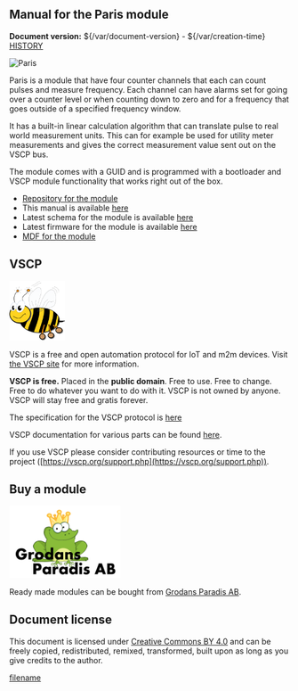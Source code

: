 
## Manual for the Paris module

**Document version:** ${/var/document-version} - ${/var/creation-time}
[HISTORY](./history.md)


![Paris](/images/paris10.png)

Paris is a module that have four counter channels that each can count
pulses and measure frequency. Each channel can have alarms set for going
over a counter level or when counting down to zero and for a frequency
that goes outside of a specified frequency window.

It has a built-in linear calculation algorithm that can translate pulse
to real world measurement units. This can for example be used for
utility meter measurements and gives the correct measurement value sent
out on the VSCP bus.

The module comes with a GUID and is programmed with a bootloader and
VSCP module functionality that works right out of the box.

  * [Repository for the module](https://github.com/grodansparadis/can4vscp_paris)
  * This manual is available [here](https://grodansparadis.github.io/can4vscp_paris/)
  * Latest schema for the module is available [here](https://github.com/grodansparadis/can4vscp_paris/blob/master/eagle/paris_revb_sch.png)
  * Latest firmware for the module is available [here](https://github.com/grodansparadis/can4vscp_paris/tree/master/firmware)
  * [MDF for the module](https://github.com/grodansparadis/can4vscp_paris/tree/master/mdf)

## VSCP

![VSCP logo](./images/logo_100.png)

VSCP is a free and open automation protocol for IoT and m2m devices. Visit [the VSCP site](https://www.vscp.org) for more information.

**VSCP is free.** Placed in the **public domain**. Free to use. Free to change. Free to do whatever you want to do with it. VSCP is not owned by anyone. VSCP will stay free and gratis forever.

The specification for the VSCP protocol is [here](https://docs.vscp.org) 

VSCP documentation for various parts can be found [here](https://docs.vscp.org/).

If you use VSCP please consider contributing resources or time to the project ([https://vscp.org/support.php](https://vscp.org/support.php)).

## Buy a module

<img src="./images/grodan_logo.png" alt="Grodans PAradis AB" width="200"/>

Ready made modules can be bought from [Grodans Paradis AB](https://www.grodansparadis.com).

## Document license

This document is licensed under [Creative Commons BY 4.0](https://creativecommons.org/licenses/by/4.0/) and can be freely copied, redistributed, remixed, transformed, built upon as long as you give credits to the author.



[filename](./bottom-copyright.md ':include')
